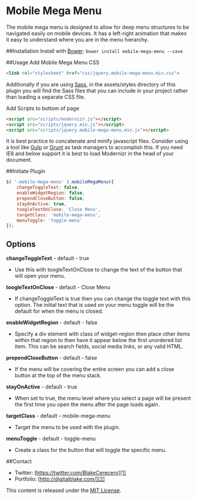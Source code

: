 Mobile Mega Menu
================

The mobile mega menu is designed to allow for deep menu structures to be navigated easily on mobile devices. It has a left-right animation that makes it easy to understand where you are in the menu hierarchy.

##Installation
Install with [Bower](http://bower.io/): ```bower install mobile-mega-menu --save```

##Usage
Add Mobile Mega Menu CSS
```html
<link rel="stylesheet" href="css/jquery.mobile-mega-menu.min.css">
```
Additionally if you are using [Sass](http://sass-lang.com/), in the assets/styles directory of this plugin you will find the Sass files that you can include in your project rather than loading a separate CSS file.

Add Scripts to bottom of page
```html
<script src="scripts/modernizr.js"></script>
<script src="scripts/jquery.min.js"></script>
<script src="scripts/jquery.mobile-mega-menu.min.js"></script>
```
It is best practice to concatenate and minify javascript files. Consider using a tool like [Gulp](http://gulpjs.com/) or [Grunt](http://gruntjs.com/) as task managers to accomplish this. If you need IE8 and below support it is best to load Modernizr in the head of your document.

##Initiate Plugin
```javascript
$( '.mobile-mega-menu' ).mobileMegaMenu({
	changeToggleText: false,
	enableWidgetRegion: false,
	prependCloseButton: false,
	stayOnActive: true,
	toogleTextOnClose: 'Close Menu',
	targetClass: 'mobile-mega-menu',
	menuToggle: 'toggle-menu'
});
```

## Options
**changeToggleText** - default - true
- Use this with toogleTextOnClose to change the text of the button that will open your menu.

**toogleTextOnClose** - default - Close Menu
- If changeToggleText is true then you can change the toggle text with this option. The initial text that is used on your menu toggle will be the default for when the menu is closed.

**enableWidgetRegion** - default - false
- Specify a div element with class of widget-region then place other items within that region to then have it appear below the first unordered list item. This can be search fields, social media links, or any valid HTML.

**prependCloseButton** - default - false
- If the menu will be covering the entire screen you can add a close button at the top of the menu stack.

**stayOnActive** - default - true
- When set to true, the menu level where you select a page will be present the first time you open the menu after the page loads again.

**targetClass** - default - mobile-mega-menu
- Target the menu to be used with the plugin.

**menuToggle** - default - toggle-menu
- Create a class for the button that will toggle the specific menu.

##Contact
   * Twitter: [https://twitter.com/BlakeCerecero][1]
   * Portfolio: [http://digitalblake.com/][2]
   
[1]: https://twitter.com/BlakeCerecero "https://twitter.com/BlakeCerecero"
[2]: http://digitalblake.com/ "http://digitalblake.com/"

This content is released under the [MIT License](http://opensource.org/licenses/MIT).